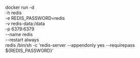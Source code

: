 docker run -d \
  -h redis \
  -e REDIS_PASSWORD=redis \
  -v redis-data:/data \
  -p 6379:6379 \
  --name redis \
  --restart always \
  redis /bin/sh -c 'redis-server --appendonly yes --requirepass ${REDIS_PASSWORD}'